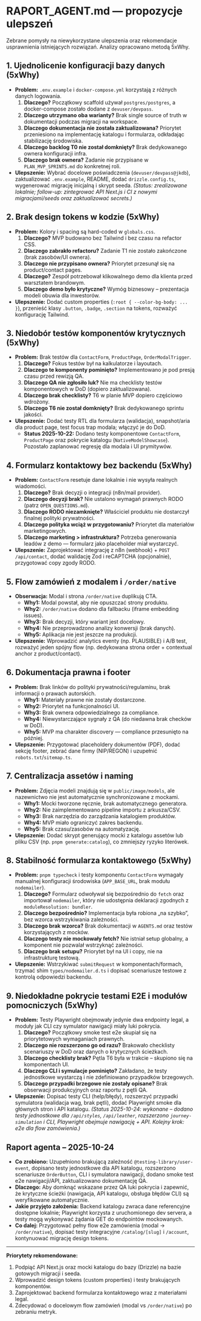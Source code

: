 # RAPORT_AGENT.md — propozycje ulepszeń

Zebrane pomysły na niewykorzystane ulepszenia oraz rekomendacje usprawnienia istniejących rozwiązań. Analizy opracowano metodą 5xWhy.

## 1. Ujednolicenie konfiguracji bazy danych (5xWhy)
- **Problem:** `.env.example` i `docker-compose.yml` korzystają z różnych danych logowania.
  1. **Dlaczego?** Początkowy scaffold używał `postgres/postgres`, a docker-compose zostało dodane z `devuser/devpass`.
  2. **Dlaczego utrzymano oba warianty?** Brak single source of truth w dokumentacji podczas migracji na workspace.
  3. **Dlaczego dokumentacja nie została zaktualizowana?** Priorytet przeniesiono na implementację katalogu i formularza, odkładając stabilizację środowiska.
  4. **Dlaczego backlog T0 nie został domknięty?** Brak dedykowanego ownera konfiguracji infra.
  5. **Dlaczego brak ownera?** Zadanie nie przypisane w `PLAN_MVP_SPRINTS.md` do konkretnej roli.
- **Ulepszenie:** Wybrać docelowe poświadczenia (`devuser/devpass@jkdb`), zaktualizować `.env.example`, README, dodać `drizzle.config.ts`, wygenerować migrację inicjalną i skrypt seeda. _(Status: zrealizowane lokalnie; follow-up: zintegrować API Next.js i CI z nowymi migracjami/seeds oraz zaktualizować secrets.)_

## 2. Brak design tokens w kodzie (5xWhy)
- **Problem:** Kolory i spacing są hard-coded w `globals.css`.
  1. **Dlaczego?** MVP budowano bez Tailwind i bez czasu na refactor CSS.
  2. **Dlaczego zabrakło refactoru?** Zadanie T1 nie zostało zakończone (brak zasobów/UI ownera).
  3. **Dlaczego nie przypisano ownera?** Priorytet przesunął się na product/contact pages.
  4. **Dlaczego?** Zespół potrzebował klikowalnego demo dla klienta przed warsztatem brandowym.
  5. **Dlaczego demo było krytyczne?** Wymóg biznesowy – prezentacja modeli obuwia dla inwestorów.
- **Ulepszenie:** Dodać custom properties (`:root { --color-bg-body: ... }`), przenieść klasy `.button`, `.badge`, `.section` na tokens, rozważyć konfigurację Tailwind.

## 3. Niedobór testów komponentów krytycznych (5xWhy)
- **Problem:** Brak testów dla `ContactForm`, `ProductPage`, `OrderModalTrigger`.
  1. **Dlaczego?** Fokus testów był na kalkulatorze i layoutach.
  2. **Dlaczego te komponenty pominięto?** Implementowano je pod presją czasu przed rewizją QA.
  3. **Dlaczego QA nie zgłosiło luk?** Nie ma checklisty testów komponentowych w DoD (dopiero zaktualizowana).
  4. **Dlaczego brak checklisty?** T6 w planie MVP dopiero częściowo wdrożony.
  5. **Dlaczego T6 nie został domknięty?** Brak dedykowanego sprintu jakości.
- **Ulepszenie:** Dodać testy RTL dla formularza (walidacja), snapshot/aria dla product page, test focus trap modala; włączyć je do DoD.
  - **Status 2025-10-22:** Dodano testy komponentowe `ContactForm`, `ProductPage` oraz pokrycie katalogu (`NativeModelShowcase`). Pozostało zaplanować regresję dla modala i UI prymitywów.

## 4. Formularz kontaktowy bez backendu (5xWhy)
- **Problem:** `ContactForm` resetuje dane lokalnie i nie wysyła realnych wiadomości.
  1. **Dlaczego?** Brak decyzji o integracji (n8n/mail provider).
  2. **Dlaczego decyzji brak?** Nie ustalono wymagań prawnych RODO (patrz `OPEN_QUESTIONS.md`).
  3. **Dlaczego RODO niezamknięte?** Właściciel produktu nie dostarczył finalnej polityki prywatności.
  4. **Dlaczego polityka wciąż w przygotowaniu?** Priorytet dla materiałów marketingowych.
  5. **Dlaczego marketing > infrastruktura?** Potrzeba generowania leadów z demo — formularz jako placeholder miał wystarczyć.
- **Ulepszenie:** Zaprojektować integrację z n8n (webhook) + `POST /api/contact`, dodać walidację Zod i reCAPTCHA (opcjonalnie), przygotować copy zgody RODO.

## 5. Flow zamówień z modalem i `/order/native`
- **Obserwacja:** Modal i strona `/order/native` duplikują CTA.
  - **Why1:** Modal powstał, aby nie opuszczać strony produktu.
  - **Why2:** `/order/native` dodano dla fallbacku (iframe embedding issues).
  - **Why3:** Brak decyzji, który wariant jest docelowy.
  - **Why4:** Nie przeprowadzono analizy konwersji (brak danych).
  - **Why5:** Aplikacja nie jest jeszcze na produkcji.
- **Ulepszenie:** Wprowadzić analytics eventy (np. PLAUSIBLE) i A/B test, rozważyć jeden spójny flow (np. dedykowana strona order + contextual anchor z product/contact).

## 6. Dokumentacja prawna i footer
- **Problem:** Brak linków do polityki prywatności/regulaminu, brak informacji o prawach autorskich.
  - **Why1:** Materiały prawne nie zostały dostarczone.
  - **Why2:** Priorytet na funkcjonalności UI.
  - **Why3:** Brak ownera odpowiedzialnego za compliance.
  - **Why4:** Niewystarczające sygnały z QA (do niedawna brak checków w DoD).
  - **Why5:** MVP ma charakter discovery — compliance przesunięto na później.
- **Ulepszenie:** Przygotować placeholdery dokumentów (PDF), dodać sekcję footer, zebrać dane firmy (NIP/REGON) i uzupełnić `robots.txt`/`sitemap.ts`.

## 7. Centralizacja assetów i naming
- **Problem:** Zdjęcia modeli znajdują się w `public/image/models`, ale nazewnictwo nie jest automatycznie synchronizowane z mockami.
  - **Why1:** Mocki tworzone ręcznie, brak automatycznego generatora.
  - **Why2:** Nie zaimplementowano pipeline importu z arkusza/CSV.
  - **Why3:** Brak narzędzia do zarządzania katalogiem produktów.
  - **Why4:** MVP miało ograniczyć zakres backendu.
  - **Why5:** Brak czasu/zasobów na automatyzację.
- **Ulepszenie:** Dodać skrypt generujący mocki z katalogu assetów lub pliku CSV (np. `pnpm generate:catalog`), co zmniejszy ryzyko literówek.

## 8. Stabilność formularza kontaktowego (5xWhy)
- **Problem:** `pnpm typecheck` i testy komponentu `ContactForm` wymagały manualnej konfiguracji środowiska (`APP_BASE_URL`, brak modułu `nodemailer`).
  1. **Dlaczego?** Formularz odwoływał się bezpośrednio do `fetch` oraz importował `nodemailer`, który nie udostępnia deklaracji zgodnych z `moduleResolution: bundler`.
  2. **Dlaczego bezpośrednio?** Implementacja była robiona „na szybko”, bez wzorca wstrzykiwania zależności.
  3. **Dlaczego brak wzorca?** Brak dokumentacji w `AGENTS.md` oraz testów korzystających z mocków.
  4. **Dlaczego testy nie mockowały fetch?** Nie istniał setup globalny, a komponent nie pozwalał wstrzyknąć zależności.
  5. **Dlaczego brak setupu?** Priorytet był na UI i copy, nie na infrastrukturę testową.
- **Ulepszenie:** Wstrzykiwać `submitRequest` w komponentach/formach, trzymać shim `types/nodemailer.d.ts` i dopisać scenariusze testowe z kontrolą odpowiedzi backendu.

## 9. Niedokładne pokrycie testami E2E i modułów pomocniczych (5xWhy)
- **Problem:** Testy Playwright obejmowały jedynie dwa endpointy legal, a moduły jak CLI czy symulator nawigacji miały luki pokrycia.
  1. **Dlaczego?** Początkowy smoke test e2e skupiał się na priorytetowych wymaganiach prawnych.
  2. **Dlaczego nie rozszerzono go od razu?** Brakowało checklisty scenariuszy w DoD oraz danych o krytycznych ścieżkach.
  3. **Dlaczego checklisty brak?** Pętla T6 była w trakcie – skupiono się na komponentach UI.
  4. **Dlaczego CLI i symulacje pominięto?** Zakładano, że testy jednostkowe wystarczą i nie zdefiniowano przypadków brzegowych.
  5. **Dlaczego przypadki brzegowe nie zostały opisane?** Brak obserwacji produkcyjnych oraz raportu z pętli QA.
- **Ulepszenie:** Dopisać testy CLI (help/błędy), rozszerzyć przypadki symulatora (walidacja wag, brak pętli), dodać Playwright smoke dla głównych stron i API katalogu. _(Status 2025-10-24: wykonane – dodano testy jednostkowe dla `/api/styles`, `/api/leather`, rozszerzono `journey-simulation` i CLI, Playwright obejmuje nawigację + API. Kolejny krok: e2e dla flow zamówienia.)_

## Raport agenta – 2025-10-24
- **Co zrobiono:** Uzupełniono brakującą zależność `@testing-library/user-event`, dopisano testy jednostkowe dla API katalogu, rozszerzono scenariusze `OrderButton`, CLI i symulatora nawigacji, dodano smoke test e2e nawigacji/API, zaktualizowano dokumentację QA.
- **Dlaczego:** Aby domknąć wskazane przez QA luki pokrycia i zapewnić, że krytyczne ścieżki (nawigacja, API katalogu, obsługa błędów CLI) są weryfikowane automatycznie.
- **Jakie przyjęto założenia:** Backend katalogu zwraca dane referencyjne dostępne lokalnie; Playwright korzysta z uruchomionego dev servera, a testy mogą wykonywać żądania GET do endpointów mockowanych.
- **Co dalej:** Przygotować pełny flow e2e zamówienia (modal → `/order/native`), dopisać testy integracyjne `/catalog/[slug]` i `/account`, kontynuować migrację design tokens.

---
**Priorytety rekomendowane:**
1. Podpiąć API Next.js oraz mocki katalogu do bazy (Drizzle) na bazie gotowych migracji i seeda.
2. Wprowadzić design tokens (custom properties) i testy brakujących komponentów.
3. Zaprojektować backend formularza kontaktowego wraz z materiałami legal.
4. Zdecydować o docelowym flow zamówień (modal vs `/order/native`) po zebraniu metryk.

